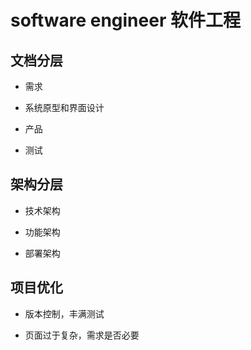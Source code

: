 # software engineer 软件工程

## 文档分层
    
* 需求

* 系统原型和界面设计

* 产品

* 测试

## 架构分层

* 技术架构

* 功能架构

* 部署架构

## 项目优化

* 版本控制，丰满测试

* 页面过于复杂，需求是否必要
